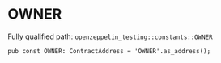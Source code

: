 # OWNER

Fully qualified path: `openzeppelin_testing::constants::OWNER`

<pre><code class="language-rust">pub const OWNER: ContractAddress = &apos;OWNER&apos;.as_address();</code></pre>

